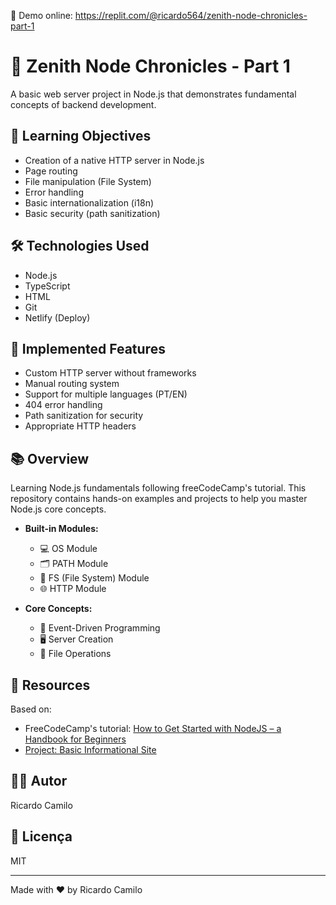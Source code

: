 🔗 Demo online: https://replit.com/@ricardo564/zenith-node-chronicles-part-1

# 🌟 Zenith Node Chronicles - Part 1

A basic web server project in Node.js that demonstrates fundamental concepts of backend development.

## 🎯 Learning Objectives
- Creation of a native HTTP server in Node.js
- Page routing
- File manipulation (File System)
- Error handling
- Basic internationalization (i18n)
- Basic security (path sanitization)

## 🛠️ Technologies Used
- Node.js
- TypeScript
- HTML
- Git
- Netlify (Deploy)

## 🚀 Implemented Features
- Custom HTTP server without frameworks
- Manual routing system
- Support for multiple languages (PT/EN)
- 404 error handling
- Path sanitization for security
- Appropriate HTTP headers

## 📚 Overview
Learning Node.js fundamentals following freeCodeCamp's tutorial. This repository contains hands-on examples and projects to help you master Node.js core concepts.

- **Built-in Modules:**
  - 💻 OS Module
  - 🗂️ PATH Module
  - 📁 FS (File System) Module
  - 🌐 HTTP Module

- **Core Concepts:**
  - 🔄 Event-Driven Programming
  - 🖥️ Server Creation
  - 📂 File Operations

## 📖 Resources
Based on:
- FreeCodeCamp's tutorial:
[How to Get Started with NodeJS – a Handbook for Beginners](https://www.freecodecamp.org/news/get-started-with-nodejs/)
- [Project: Basic Informational Site](https://www.theodinproject.com/lessons/nodejs-basic-informational-site)

## 👨‍💻 Autor
Ricardo Camilo

## 📄 Licença
MIT

---

Made with ❤️ by Ricardo Camilo
